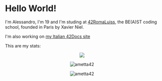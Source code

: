 # Hello World!
I'm Alessandro, I'm 19 and I'm studing at [42RomaLuiss](https://42roma.it/), the BE(A)ST coding school, founded in Paris by Xavier Niel.

I'm also working on [my Italian 42Docs site](https://ametta42.github.io/42Docs_IT/)

This are my stats:
<p align="center">
	<img align="center" width=auto src="https://badge42.herokuapp.com/api/stats/ametta"/>
</p>
<p align="center">
	<img width=auto src="https://github-readme-stats.vercel.app/api?username=ametta42&show_icons=true&count_private=true" alt="ametta42" />
</p>
<p align="center">
	<img width=auto src="https://github-readme-stats-olive-nine.vercel.app/api/top-langs/?username=ametta42&layout=compact" alt="ametta42" />
</p>
